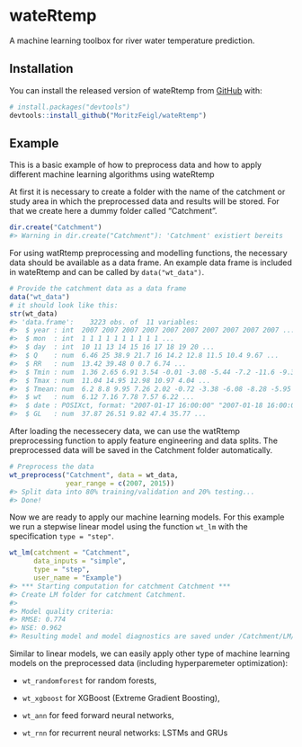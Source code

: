 
<!-- README.md is generated from README.Rmd. Please edit that file -->

# wateRtemp

<!-- badges: start -->

<!-- badges: end -->

A machine learning toolbox for river water temperature prediction.

## Installation

You can install the released version of wateRtemp from
[GitHub](https://github.com/) with:

``` r
# install.packages("devtools")
devtools::install_github("MoritzFeigl/wateRtemp")
```

## Example

This is a basic example of how to preprocess data and how to apply
different machine learning algorithms using wateRtemp

At first it is necessary to create a folder with the name of the
catchment or study area in which the preprocessed data and results will
be stored. For that we create here a dummy folder called “Catchment”.

``` r
dir.create("Catchment")
#> Warning in dir.create("Catchment"): 'Catchment' existiert bereits
```

For using watRtemp preprocessing and modelling functions, the necessary
data should be available as a data frame. An example data frame is
included in wateRtemp and can be called by `data("wt_data")`.

``` r
# Provide the catchment data as a data frame
data("wt_data")
# it should look like this:
str(wt_data)
#> 'data.frame':    3223 obs. of  11 variables:
#>  $ year : int  2007 2007 2007 2007 2007 2007 2007 2007 2007 2007 ...
#>  $ mon  : int  1 1 1 1 1 1 1 1 1 1 ...
#>  $ day  : int  10 11 13 14 15 16 17 18 19 20 ...
#>  $ Q    : num  6.46 25 38.9 21.7 16 14.2 12.8 11.5 10.4 9.67 ...
#>  $ RR   : num  13.42 39.48 0 0.7 6.74 ...
#>  $ Tmin : num  1.36 2.65 6.91 3.54 -0.01 -3.08 -5.44 -7.2 -11.6 -9.37 ...
#>  $ Tmax : num  11.04 14.95 12.98 10.97 4.04 ...
#>  $ Tmean: num  6.2 8.8 9.95 7.26 2.02 -0.72 -3.38 -6.08 -8.28 -5.95 ...
#>  $ wt   : num  6.12 7.16 7.78 7.57 6.22 ...
#>  $ date : POSIXct, format: "2007-01-17 16:00:00" "2007-01-18 16:00:00" ...
#>  $ GL   : num  37.87 26.51 9.82 47.4 35.77 ...
```

After loading the necessecery data, we can use the watRtemp
preprocessing function to apply feature engineering and data splits. The
preprocessed data will be saved in the Catchment folder automatically.

``` r
# Preprocess the data
wt_preprocess("Catchment", data = wt_data,
              year_range = c(2007, 2015))
#> Split data into 80% training/validation and 20% testing...
#> Done!
```

Now we are ready to apply our machine learning models. For this example
we run a stepwise linear model using the function `wt_lm` with the
specification `type = "step"`.

``` r
wt_lm(catchment = "Catchment",
      data_inputs = "simple", 
      type = "step", 
      user_name = "Example")
#> *** Starting computation for catchment Catchment ***
#> Create LM folder for catchment Catchment.
#> 
#> Model quality criteria: 
#> RMSE: 0.774
#> NSE: 0.962
#> Resulting model and model diagnostics are saved under /Catchment/LM/
```

Similar to linear models, we can easily apply other type of machine
learning models on the preprocessed data (including hyperparemeter
optimization):

  - `wt_randomforest` for random forests,

  - `wt_xgboost` for XGBoost (Extreme Gradient Boosting),

  - `wt_ann` for feed forward neural networks,

  - `wt_rnn` for recurrent neural networks: LSTMs and GRUs
